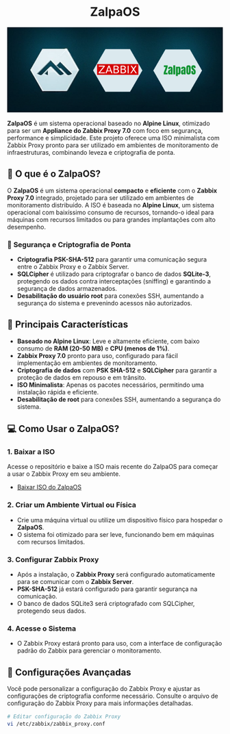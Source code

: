 <h1 align="center">ZalpaOS</h1>

<p align="center">
  <img src="https://github.com/rsdenck/ZalpaOS/blob/main/icon/ZalpOS.png" alt="ZalpaOS" />
</p>

**ZalpaOS** é um sistema operacional baseado no **Alpine Linux**, otimizado para ser um **Appliance do Zabbix Proxy 7.0** com foco em segurança, performance e simplicidade. Este projeto oferece uma ISO minimalista com Zabbix Proxy pronto para ser utilizado em ambientes de monitoramento de infraestruturas, combinando leveza e criptografia de ponta.

## 🚀 **O que é o ZalpaOS?**

O **ZalpaOS** é um sistema operacional **compacto** e **eficiente** com o **Zabbix Proxy 7.0** integrado, projetado para ser utilizado em ambientes de monitoramento distribuído. A ISO é baseada no **Alpine Linux**, um sistema operacional com baixíssimo consumo de recursos, tornando-o ideal para máquinas com recursos limitados ou para grandes implantações com alto desempenho.

### 🔐 **Segurança e Criptografia de Ponta**
- **Criptografia PSK-SHA-512** para garantir uma comunicação segura entre o Zabbix Proxy e o Zabbix Server.
- **SQLCipher** é utilizado para criptografar o banco de dados **SQLite-3**, protegendo os dados contra interceptações (sniffing) e garantindo a segurança de dados armazenados.
- **Desabilitação do usuário root** para conexões SSH, aumentando a segurança do sistema e prevenindo acessos não autorizados.

## 🌟 **Principais Características**
- **Baseado no Alpine Linux**: Leve e altamente eficiente, com baixo consumo de **RAM (20-50 MB)** e **CPU (menos de 1%)**.
- **Zabbix Proxy 7.0** pronto para uso, configurado para fácil implementação em ambientes de monitoramento.
- **Criptografia de dados** com **PSK SHA-512** e **SQLCipher** para garantir a proteção de dados em repouso e em trânsito.
- **ISO Minimalista**: Apenas os pacotes necessários, permitindo uma instalação rápida e eficiente.
- **Desabilitação de root** para conexões SSH, aumentando a segurança do sistema.

## 💻 **Como Usar o ZalpaOS?**

### **1. Baixar a ISO**
Acesse o repositório e baixe a ISO mais recente do ZalpaOS para começar a usar o Zabbix Proxy em seu ambiente.

- [Baixar ISO do ZalpaOS](https://github.com/rsdenck/ZalpaOS/releases)

### **2. Criar um Ambiente Virtual ou Física**
- Crie uma máquina virtual ou utilize um dispositivo físico para hospedar o **ZalpaOS**.
- O sistema foi otimizado para ser leve, funcionando bem em máquinas com recursos limitados.

### **3. Configurar Zabbix Proxy**
- Após a instalação, o **Zabbix Proxy** será configurado automaticamente para se comunicar com o **Zabbix Server**.
- **PSK-SHA-512** já estará configurado para garantir segurança na comunicação.
- O banco de dados SQLite3 será criptografado com SQLCipher, protegendo seus dados.

### **4. Acesse o Sistema**
- O Zabbix Proxy estará pronto para uso, com a interface de configuração padrão do Zabbix para gerenciar o monitoramento.

## 🔧 **Configurações Avançadas**
Você pode personalizar a configuração do Zabbix Proxy e ajustar as configurações de criptografia conforme necessário. Consulte o arquivo de configuração do Zabbix Proxy para mais informações detalhadas.

```bash
# Editar configuração do Zabbix Proxy
vi /etc/zabbix/zabbix_proxy.conf
